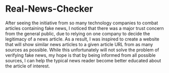 # Real-News-Checker
After seeing the initiative from so many technology companies to combat articles containing fake news, I noticed that there was a major trust concern from the general public, due to relying on one company to decide the legitimacy of a news article. As a result, I was inspired to create a website that will show similar news articles to a given article URL from as many sources as possible. While this unfortunately will not solve the problem of verifying fake news, my hope is that by being informed from all possible sources, I can help the typical news reader become better educated about the article of interest.
